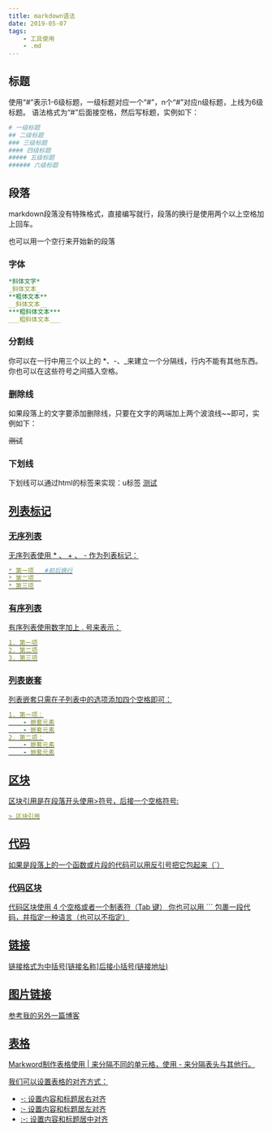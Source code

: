 ```yaml
---
title: markdown语法
date: 2019-05-07
tags: 
    - 工具使用
    - .md
---
```

## 标题
使用“#”表示1-6级标题，一级标题对应一个“#”，n个“#”对应n级标题，上线为6级标题。
语法格式为“#”后面接空格，然后写标题，实例如下：
```yaml
# 一级标题
## 二级标题
### 三级标题
#### 四级标题
##### 五级标题
###### 六级标题
```

## 段落
   markdown段落没有特殊格式，直接编写就行，段落的换行是使用两个以上空格加上回车。
    
   也可以用一个空行来开始新的段落
   
### 字体
```yaml
*斜体文字*
_斜体文本_
**粗体文本**
__斜体文本__
***粗斜体文本***
___粗斜体文本___
```
### 分割线
你可以在一行中用三个以上的 *、-、_来建立一个分隔线，行内不能有其他东西。你也可以在这些符号之间插入空格。
### 删除线
如果段落上的文字要添加删除线，只要在文字的两端加上两个波浪线~~即可，实例如下：

~~测试~~

### 下划线
下划线可以通过html的标签来实现：u标签
<u>测试

## 列表标记
### 无序列表
无序列表使用 * 、 + 、 - 作为列表标记：
```yaml
* 第一项   #前后换行
* 第二项  
* 第三项
```
### 有序列表
有序列表使用数字加上 . 号来表示：
```yaml
1. 第一项
2. 第二项
3. 第三项
```
### 列表嵌套
列表嵌套只需在子列表中的选项添加四个空格即可：
```yaml
1. 第一项：
    - 嵌套元素
    - 嵌套元素
2. 第二项：
    - 嵌套元素
    - 嵌套元素
```
## 区块
区块引用是在段落开头使用>符号，后接一个空格符号:
```yaml
> 区块引用
```
## 代码
如果是段落上的一个函数或片段的代码可以用反引号把它包起来（`）
### 代码区块
代码区块使用 4 个空格或者一个制表符（Tab 键）
你也可以用 ``` 包裹一段代码，并指定一种语言（也可以不指定）


## 链接
链接格式为中括号[链接名称]后接小括号(链接地址)

## 图片链接
[参考我的另外一篇博客](https://www.rms360.top/2019/01/02/hexo%E6%8F%92%E5%85%A5%E5%9B%BE%E7%89%87/)

## 表格
Markword制作表格使用 | 来分隔不同的单元格，使用 - 来分隔表头与其他行。

我们可以设置表格的对齐方式：
* -: 设置内容和标题居右对齐
* :- 设置内容和标题居左对齐
* :-: 设置内容和标题居中对齐